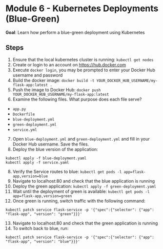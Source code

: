 # Module 6 - Kubernetes Deployments (Blue-Green)

**Goal**: Learn how perform a blue-green deployment using Kubernetes

## Steps

1. Ensure that the local kubernetes cluster is running: `kubectl get nodes`
2. Create or login to an account on <https://hub.docker.com>
3. Execute `docker login`, you may be prompted to enter your Docker Hub username and password
4. Build the docker image: `docker build -t YOUR_DOCKER_HUB_USERNAME/my-flask-app:latest .`
5. Push the image to Docker Hub: `docker push YOUR_DOCKER_HUB_USERNAME/my-flask-app:latest`
6. Examine the following files. What purpose does each file serve?

- `app.py`
- `Dockerfile`
- `blue-deployment.yml`
- `green-deployment.yml`
- `service.yml`

7. Open `blue-deployment.yml` and `green-deployment.yml` and fill in your Docker Hub username. Save the files.
7. Deploy the blue version of the application:

```shell
kubectl apply -f blue-deployment.yaml
kubectl apply -f service.yaml
```

8. Verify the Service routes to blue: `kubectl get pods -l app=flask-app,version=blue`
9. Navigate to localhost:80 and check that the blue application is running
10. Deploy the green application: `kubectl apply -f green-deployment.yaml`
11. Wait until the deployment of green is available: `kubectl get pods -l app=flask-app,version=green`
12. Once green is running, switch traffic with the following command:

```shell
kubectl patch service flask-service -p '{"spec":{"selector": {"app": "flask-app", "version": "green"}}}'
```

13. Navigate to localhost:80 and check that the green application is running
14. To switch back to blue, run:

```shell
kubectl patch service flask-service -p '{"spec":{"selector": {"app": "flask-app", "version": "blue"}}}'
```
